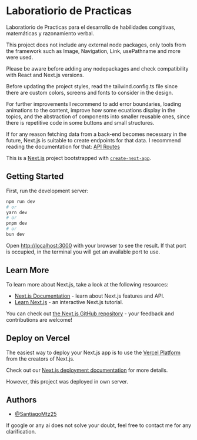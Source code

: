 
# Laboratiorio de Practicas

Laboratiorio de Practicas para el desarrollo de habilidades congitivas, matemáticas y razonamiento verbal.

This project does not include any external node packages, only tools from the framework such as Image, Navigation, Link, usePathname and more were used. 

Please be aware before adding any nodepackages and check compatibility with React and Next.js versions. 

Before updating the project styles, read the tailwind.config.ts file since there are custom colors, screens and fonts to consider in the design.

For further improvements I recommend to add error boundaries, loading animations to the content, improve how some ecuations display in the topics, and
the abstraction of components into smaller reusable ones, since there is repetitive code in some buttons and small structures. 

If for any reason fetching data from a back-end becomes necessary in the future, Next.js is suitable to create endpoints for that data. I recommend reading the documentation for that: [API Routes](https://nextjs.org/docs/pages/building-your-application/routing/api-routes)

This is a [Next.js](https://nextjs.org) project bootstrapped with [`create-next-app`](https://nextjs.org/docs/app/api-reference/cli/create-next-app).

## Getting Started

First, run the development server:

```bash
npm run dev
# or
yarn dev
# or
pnpm dev
# or
bun dev
```

Open [http://localhost:3000](http://localhost:3000) with your browser to see the result. If that port is occupied, in the terminal you will get an available port to use. 

## Learn More

To learn more about Next.js, take a look at the following resources:

- [Next.js Documentation](https://nextjs.org/docs) - learn about Next.js features and API.
- [Learn Next.js](https://nextjs.org/learn) - an interactive Next.js tutorial.

You can check out [the Next.js GitHub repository](https://github.com/vercel/next.js) - your feedback and contributions are welcome!

## Deploy on Vercel

The easiest way to deploy your Next.js app is to use the [Vercel Platform](https://vercel.com/new?utm_medium=default-template&filter=next.js&utm_source=create-next-app&utm_campaign=create-next-app-readme) from the creators of Next.js.

Check out our [Next.js deployment documentation](https://nextjs.org/docs/app/building-your-application/deploying) for more details.

However, this project was deployed in own server.
## Authors

- [@SantiagoMtz25](https://github.com/SantiagoMtz25)

If google or any ai does not solve your doubt, feel free to contact me for any clarification.
